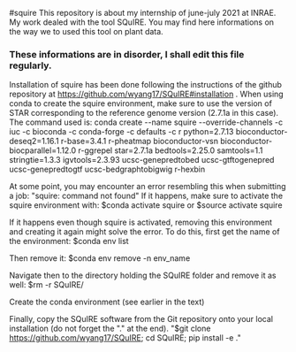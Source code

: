 #squire
This repository is about my internship of june-july 2021 at INRAE.
My work dealed with the tool SQuIRE. You may find here informations on the way we to used this tool on plant data.



###                         These informations are in disorder, I shall edit this file regularly.



Installation of squire has been done following the instructions of the github repository at https://github.com/wyang17/SQuIRE#installation .
When using conda to create the squire environment, make sure to use the version of STAR corresponding to the reference genome version (2.7.1a in this case).
The command used is:
conda create --name squire --override-channels -c iuc -c bioconda -c conda-forge -c defaults -c r python=2.7.13 bioconductor-deseq2=1.16.1 r-base=3.4.1 r-pheatmap bioconductor-vsn bioconductor-biocparallel=1.12.0 r-ggrepel star=2.7.1a bedtools=2.25.0 samtools=1.1 stringtie=1.3.3 igvtools=2.3.93 ucsc-genepredtobed ucsc-gtftogenepred ucsc-genepredtogtf ucsc-bedgraphtobigwig r-hexbin



At some point, you may encounter an error resembling this when submitting a job:
"squire: command not found"
If it happens, make sure to activate the squire environment with:
$conda activate squire
or
$source activate squire

If it happens even though squire is activated, removing this environment and creating it again might solve the error.
To do this, first get the name of the environment:
$conda env list

Then remove it:
$conda env remove -n env_name

Navigate then to the directory holding the SQuIRE folder and remove it as well:
$rm -r SQuIRE/

Create the conda environment (see earlier in the text)

Finally, copy the SQuIRE software from the Git repository onto your local installation (do not forget the "." at the end).
"$git clone https://github.com/wyang17/SQuIRE; cd SQuIRE; pip install -e ."

